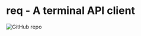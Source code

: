 # req - A terminal API client

![GitHub repo](https://img.shields.io/badge/built%20at-Boot.dev%20Hackathon-blueviolet)
